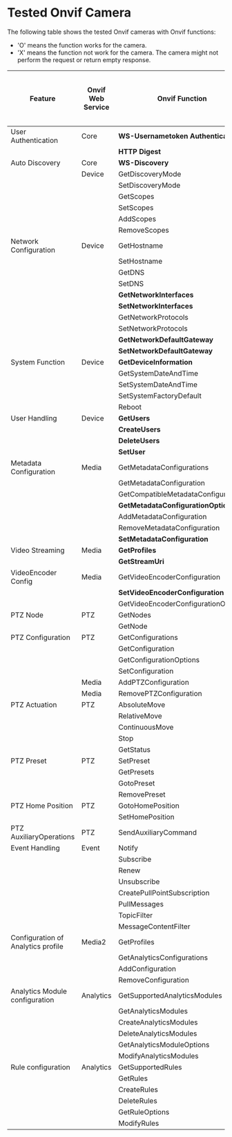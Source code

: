 # Tested Onvif Camera
The following table shows the tested Onvif cameras with Onvif functions:

* 'O' means the function works for the camera.
* 'X' means the function not work for the camera. The camera might not perform the request or return empty response.

| Feature                            | Onvif Web Service | Onvif Function                      | Hikvision DFI6256TE | Tapo C200 | BOSCH DINION IP starlight 6000 HD | GeoVision GV-BX8700 | Honeywell HC30WB5R1 |                                                                                                                             
|------------------------------------|-------------------|-------------------------------------|---------------------|-----------|-----------------------------------|---------------------|---------------------|
| User Authentication                | Core              | **WS-Usernametoken Authentication** | O                   | O         | O                                 | O                   | O                   |
|                                    |                   | **HTTP Digest**                     | O                   | X         | O                                 | X                   |                     |
| Auto Discovery                     | Core              | **WS-Discovery**                    | O                   | O         | O                                 | O                   | O                   |
|                                    | Device            | GetDiscoveryMode                    | O                   | O         | O                                 | O                   | O                   |
|                                    |                   | SetDiscoveryMode                    | O                   | O         | O                                 | O                   | O
|                                    |                   | GetScopes                           | O                   | O         | O                                 | O                   |
|                                    |                   | SetScopes                           | O                   | O         | O                                 | O                   |
|                                    |                   | AddScopes                           | O                   | X         | O                                 | O                   |
|                                    |                   | RemoveScopes                        | O                   | X         | O                                 | O                   |
| Network Configuration              | Device            | GetHostname                         | O                   | O         | O                                 | O                   | O
|                                    |                   | SetHostname                         | O                   | X         | O                                 | O                   |
|                                    |                   | GetDNS                              | O                   | X         | O                                 | O                   |
|                                    |                   | SetDNS                              | O                   | X         | O                                 | O                   |
|                                    |                   | **GetNetworkInterfaces**            | O                   | O         | O                                 | O                   |
|                                    |                   | **SetNetworkInterfaces**            | O                   | X         | O                                 | O                   |
|                                    |                   | GetNetworkProtocols                 | O                   | O         | O                                 | O                   |
|                                    |                   | SetNetworkProtocols                 | O                   | X         | O                                 | O                   |
|                                    |                   | **GetNetworkDefaultGateway**        | O                   | X         | O                                 | O                   |
|                                    |                   | **SetNetworkDefaultGateway**        | O                   | X         | O                                 | O                   |
| System Function                    | Device            | **GetDeviceInformation**            | O                   | O         | O                                 | O                   |
|                                    |                   | GetSystemDateAndTime                | O                   | O         | O                                 | O                   |
|                                    |                   | SetSystemDateAndTime                | O                   | X         | O                                 | O                   |
|                                    |                   | SetSystemFactoryDefault             | O                   | O         | O                                 | O                   |
|                                    |                   | Reboot                              | O                   | O         | O                                 | O                   |
| User Handling                      | Device            | **GetUsers**                        | O                   | X         | O                                 | O                   |
|                                    |                   | **CreateUsers**                     | O                   | X         | O                                 | O                   |
|                                    |                   | **DeleteUsers**                     | O                   | X         | O                                 | O                   |
|                                    |                   | **SetUser**                         | O                   | X         | O                                 | O                   |
| Metadata Configuration             | Media             | GetMetadataConfigurations           | O                   | X         | O                                 | O                   |
|                                    |                   | GetMetadataConfiguration            | O                   | X         | O                                 | O                   |
|                                    |                   | GetCompatibleMetadataConfigurations | O                   | X         | O                                 | O                   |
|                                    |                   | **GetMetadataConfigurationOptions** | O                   | X         | O                                 | O                   |
|                                    |                   | AddMetadataConfiguration            | O                   | X         | O                                 | O                   |
|                                    |                   | RemoveMetadataConfiguration         | O                   | X         | O                                 | O                   |
|                                    |                   | **SetMetadataConfiguration**        | O                   | X         | O                                 | O                   |
| Video Streaming                    | Media             | **GetProfiles**                     | O                   | O         | O                                 | O                   |
|                                    |                   | **GetStreamUri**                    | O                   | O         | O                                 | O                   |
| VideoEncoder  Config               | Media             | GetVideoEncoderConfiguration        | O                   | O         | O                                 | O                   |
|                                    |                   | **SetVideoEncoderConfiguration**    | O                   | X         | O                                 | O                   |
|                                    |                   | GetVideoEncoderConfigurationOptions | O                   | O         | O                                 | O                   |
| PTZ Node                           | PTZ               | GetNodes                            | X                   | O         | X                                 | X                   |
|                                    |                   | GetNode                             | X                   | O         | X                                 | X                   |
| PTZ Configuration                  | PTZ               | GetConfigurations                   | X                   | O         | X                                 | X                   |
|                                    |                   | GetConfiguration                    | X                   | O         | X                                 | X                   |
|                                    |                   | GetConfigurationOptions             | X                   | O         | X                                 | X                   |
|                                    |                   | SetConfiguration                    | X                   | X         | X                                 | X                   |
|                                    | Media             | AddPTZConfiguration                 | X                   | X         | X                                 | X                   |
|                                    | Media             | RemovePTZConfiguration              | X                   | X         | X                                 | X                   |
| PTZ Actuation                      | PTZ               | AbsoluteMove                        | X                   | O         | X                                 | X                   |
|                                    |                   | RelativeMove                        | X                   | O         | X                                 | X                   |
|                                    |                   | ContinuousMove                      | X                   | O         | X                                 | X                   |
|                                    |                   | Stop                                | X                   | O         | X                                 | X                   |
|                                    |                   | GetStatus                           | X                   | O         | X                                 | X                   |
| PTZ Preset                         | PTZ               | SetPreset                           | X                   | O         | X                                 | X                   |
|                                    |                   | GetPresets                          | X                   | O         | X                                 | X                   |
|                                    |                   | GotoPreset                          | X                   | O         | X                                 | X                   |
|                                    |                   | RemovePreset                        | X                   | O         | X                                 | X                   |
| PTZ Home Position                  | PTZ               | GotoHomePosition                    | X                   | X         | X                                 | X                   |
|                                    |                   | SetHomePosition                     | X                   | X         | X                                 | X                   |
| PTZ AuxiliaryOperations            | PTZ               | SendAuxiliaryCommand                | X                   | X         | X                                 | X                   |
| Event Handling                     | Event             | Notify                              | O                   | X         | O                                 | X                   |
|                                    |                   | Subscribe                           | O                   | X         | O                                 | X                   |
|                                    |                   | Renew                               | X                   | X         | O                                 | X                   |
|                                    |                   | Unsubscribe                         | O                   | X         | O                                 | X                   |
|                                    |                   | CreatePullPointSubscription         | O                   | X         | O                                 | X                   |
|                                    |                   | PullMessages                        | O                   | X         | O                                 | X                   |
|                                    |                   | TopicFilter                         | O                   | X         | O                                 | X                   |
|                                    |                   | MessageContentFilter                | X                   | X         | X                                 | X                   |
| Configuration of Analytics profile | Media2            | GetProfiles                         | X                   | X         | O                                 | X                   |
|                                    |                   | GetAnalyticsConfigurations          | X                   | X         | O                                 | X                   |
|                                    |                   | AddConfiguration                    | X                   | X         | O                                 | X                   |
|                                    |                   | RemoveConfiguration                 | X                   | X         | O                                 | X                   |
| Analytics Module configuration     | Analytics         | GetSupportedAnalyticsModules        | X                   | X         | O                                 | X                   |
|                                    |                   | GetAnalyticsModules                 | X                   | X         | O                                 | X                   |
|                                    |                   | CreateAnalyticsModules              | X                   | X         | X                                 | X                   |
|                                    |                   | DeleteAnalyticsModules              | X                   | X         | X                                 | X                   |
|                                    |                   | GetAnalyticsModuleOptions           | X                   | X         | O                                 | X                   |
|                                    |                   | ModifyAnalyticsModules              | X                   | X         | O                                 | X                   |
| Rule configuration                 | Analytics         | GetSupportedRules                   | X                   | X         | O                                 | X                   |
|                                    |                   | GetRules                            | X                   | X         | O                                 | X                   |
|                                    |                   | CreateRules                         | X                   | X         | O                                 | X                   |
|                                    |                   | DeleteRules                         | X                   | X         | O                                 | X                   |
|                                    |                   | GetRuleOptions                      | X                   | X         | O                                 | X                   |
|                                    |                   | ModifyRules                         | X                   | X         | O                                 | X                   |
